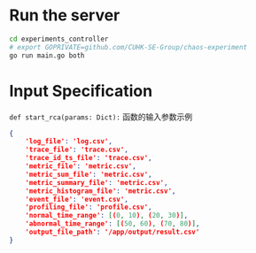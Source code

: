 # Run the server 

```bash
cd experiments_controller
# export GOPRIVATE=github.com/CUHK-SE-Group/chaos-experiment
go run main.go both
```


# Input Specification

`def start_rca(params: Dict):` 函数的输入参数示例

```json
{
    'log_file': 'log.csv',
    'trace_file': 'trace.csv',
    'trace_id_ts_file': 'trace.csv',
    'metric_file': 'metric.csv',
    'metric_sum_file': 'metric.csv',
    'metric_summary_file': 'metric.csv',
    'metric_histogram_file': 'metric.csv',
    'event_file': 'event.csv',
    'profiling_file': 'profile.csv',
    'normal_time_range': [(0, 10), (20, 30)],
    'abnormal_time_range': [(50, 60), (70, 80)],
    'output_file_path': '/app/output/result.csv'
}
```